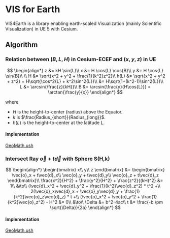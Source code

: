 # VIS for Earth

VIS4Earth is a library enabling earth-scaled Visualization (mainly Scientific Visualization) in UE 5 with Cesium.

## Algorithm

### Relation between $(B,L,H)$ in Cesium-ECEF and $(x,y,z)$ in UE

$$
\begin{align*}
z &= kH \sin{L}\\
x &= H \cos{L} \cos{B}\\
y &= H \cos{L} \sin{B}\\
\\
H &= \sqrt{x^2 + y^2 + \frac{1}{k^2}z^2}\\
h(L) &= \sqrt{x^2 + y^2 + z^2} = H\sqrt{\cos^2{L} + k^2\sin^2{L}}\\
&= H\sqrt{1+(k^2-1)\sin^2{L}}\\
L &= \arcsin{\frac{z}{kH}}\\
B &= \arcsin{\frac{y}{H\cos{L}}} = \arctan{\frac{y}{x}}
\end{align*}
$$

where
- $H$ is the height-to-center (radius) above the Equator.
- $k$ is $\frac{Radius_{short}}{Radius_{long}}$.
- $h(L)$ is the height-to-center at the latitude $L$.

#### Implementation

[GeoMath.ush](./Shaders/GeoMath.ush)

### Intersect Ray $\vec{o}+t\vec{d}$ with Sphere S(H,k)

$$
\begin{align*}
\begin{bmatrix}
x\\
y\\
z
\end{bmatrix}
&=
\begin{bmatrix}
\vec{o}_x + t\vec{d}_x\\
\vec{o}_y + t\vec{d}_y\\
\vec{o}_z + t\vec{d}_z
\end{bmatrix}\\
\frac{x^2}{H^2} + \frac{y^2}{H^2} + \frac{z^2}{(kH)^2} &= 1\\
&\to\\
(\vec{d}_x^2 + \vec{d}_y^2 + \frac{1}{k^2}\vec{d}_z^2) * t^2 +\\
2(\vec{o}_x\vec{d}_x + \vec{o}_y\vec{d}_y + \frac{1}{k^2}\vec{o}_z\vec{d}_z) * t +\\
(\vec{o}_x^2 + \vec{o}_y^2 + \frac{1}{k^2}\vec{o}_z^2) - H^2 &= 0\\
&\to\\
\Delta &= b^2-4ac\\
t &= \frac{-b \pm \sqrt{\Delta}}{2a}
\end{align*}
$$

#### Implementation

[GeoMath.ush](./Shaders/GeoMath.ush)
